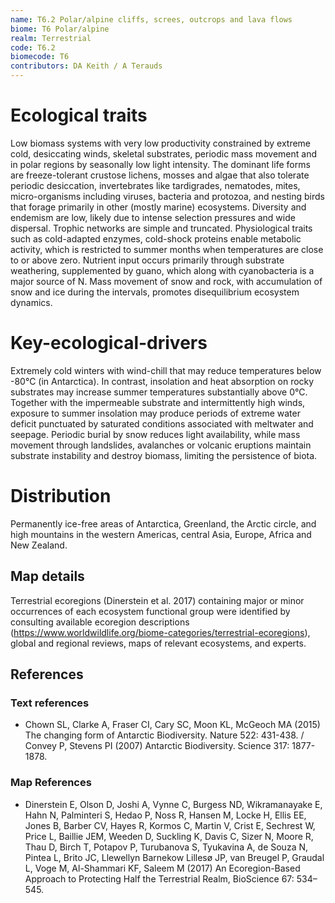 ```yaml
---
name: T6.2 Polar/alpine cliffs, screes, outcrops and lava flows
biome: T6 Polar/alpine
realm: Terrestrial
code: T6.2
biomecode: T6
contributors: DA Keith / A Terauds
---
```


# Ecological traits

Low biomass systems with very low productivity constrained by extreme cold, desiccating winds, skeletal substrates, periodic mass movement and in polar regions by seasonally low light intensity. The dominant life forms are freeze-tolerant crustose lichens, mosses and algae that also tolerate periodic desiccation, invertebrates like tardigrades, nematodes, mites, micro-organisms including viruses, bacteria and protozoa, and nesting birds that forage primarily in other (mostly marine) ecosystems. Diversity and endemism are low, likely due to intense selection pressures and wide dispersal. Trophic networks are simple and truncated. Physiological traits such as cold-adapted enzymes, cold-shock proteins enable metabolic activity, which is restricted to summer months when temperatures are close to or above zero. Nutrient input occurs primarily through substrate weathering, supplemented by guano, which along with cyanobacteria is a major source of N. Mass movement of snow and rock, with accumulation of snow and ice during the intervals, promotes disequilibrium ecosystem dynamics.

# Key-ecological-drivers

Extremely cold winters with wind-chill that may reduce temperatures below -80°C (in Antarctica). In contrast, insolation and heat absorption on rocky substrates may increase summer temperatures substantially above 0°C. Together with the impermeable substrate and intermittently high winds, exposure to summer insolation may produce periods of extreme water deficit punctuated by saturated conditions associated with meltwater and seepage. Periodic burial by snow reduces light availability, while mass movement through landslides, avalanches or volcanic eruptions maintain substrate instability and destroy biomass, limiting the persistence of biota.

# Distribution

Permanently ice-free areas of Antarctica, Greenland, the Arctic circle, and high mountains in the western Americas, central Asia, Europe, Africa and New Zealand.

## Map details

Terrestrial ecoregions (Dinerstein et al. 2017) containing major or minor occurrences of each ecosystem functional group were identified by consulting available ecoregion descriptions (https://www.worldwildlife.org/biome-categories/terrestrial-ecoregions), global and regional reviews, maps of relevant ecosystems, and experts.

## References
### Text references
* Chown SL, Clarke A, Fraser CI, Cary SC, Moon KL, McGeoch MA (2015) The changing form of Antarctic Biodiversity. Nature 522: 431-438.  / Convey P, Stevens PI (2007) Antarctic Biodiversity. Science 317: 1877-1878.  
### Map References
* Dinerstein E, Olson D, Joshi A, Vynne C, Burgess ND, Wikramanayake E, Hahn N, Palminteri S, Hedao P, Noss R, Hansen M, Locke H, Ellis EE, Jones B, Barber CV, Hayes R, Kormos C, Martin V, Crist E, Sechrest W, Price L, Baillie JEM, Weeden D, Suckling K, Davis C, Sizer N, Moore R, Thau D, Birch T, Potapov P, Turubanova S, Tyukavina A, de Souza N, Pintea L, Brito JC, Llewellyn Barnekow Lillesø JP, van Breugel P, Graudal L, Voge M, Al-Shammari KF, Saleem M (2017) An Ecoregion-Based Approach to Protecting Half the Terrestrial Realm, BioScience 67: 534–545.

